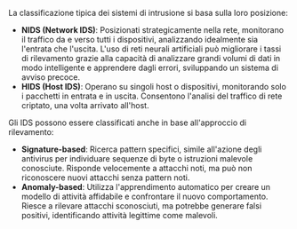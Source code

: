 La classificazione tipica dei sistemi di intrusione si basa sulla loro posizione:
- **NIDS (Network IDS)**: Posizionati strategicamente nella rete, monitorano il traffico da e verso tutti i dispositivi, analizzando idealmente sia l'entrata che l'uscita. L'uso di reti neurali artificiali può migliorare i tassi di rilevamento grazie alla capacità di analizzare grandi volumi di dati in modo intelligente e apprendere dagli errori, sviluppando un sistema di avviso precoce.
- **HIDS (Host IDS)**: Operano su singoli host o dispositivi, monitorando solo i pacchetti in entrata e in uscita. Consentono l'analisi del traffico di rete criptato, una volta arrivato all'host.

Gli IDS possono essere classificati anche in base all'approccio di rilevamento:
- **Signature-based**: Ricerca pattern specifici, simile all'azione degli antivirus per individuare sequenze di byte o istruzioni malevole conosciute. Risponde velocemente a attacchi noti, ma può non riconoscere nuovi attacchi senza pattern noti.
- **Anomaly-based**: Utilizza l'apprendimento automatico per creare un modello di attività affidabile e confrontare il nuovo comportamento. Riesce a rilevare attacchi sconosciuti, ma potrebbe generare falsi positivi, identificando attività legittime come malevoli.